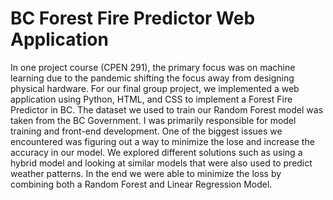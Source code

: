 # BC Forest Fire Predictor Web Application

  In one project course (CPEN 291), the primary focus was on machine learning due to the pandemic shifting the focus away from designing physical hardware. For our final group project, we implemented a web application using Python, HTML, and CSS to implement a Forest Fire Predictor in BC. The dataset we used to train our Random Forest model was taken from the BC Government. I was primarily responsible for model training and front-end development. One of the biggest issues we encountered was figuring out a way to minimize the lose and increase the accuracy in our model. We explored different solutions such as using a hybrid model and looking at similar models that were also used to predict weather patterns. In the end we were able to minimize the loss by combining both a Random Forest and Linear Regression Model.
